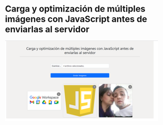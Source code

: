 # Carga y optimización de múltiples imágenes con JavaScript antes de enviarlas al servidor

![](https://raw.githubusercontent.com/urian121/imagenes-proyectos-github/master/subir-multiples-imagenes-y-opmizarla-antes-de-enviar-al-server.PNG)
